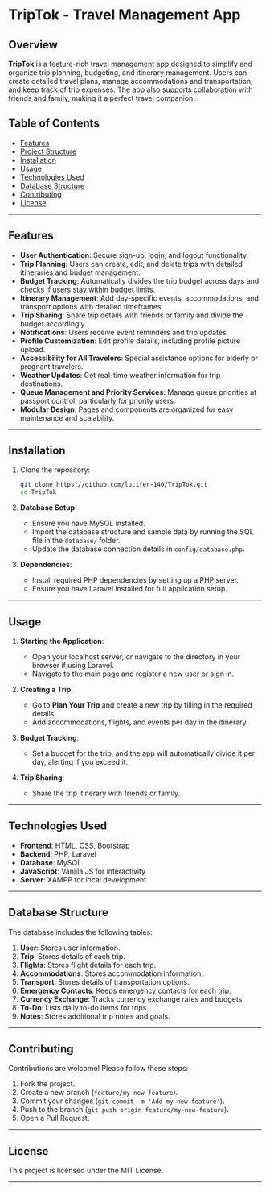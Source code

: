 # TripTok - Travel Management App

## Overview

**TripTok** is a feature-rich travel management app designed to simplify and organize trip planning, budgeting, and itinerary management. Users can create detailed travel plans, manage accommodations and transportation, and keep track of trip expenses. The app also supports collaboration with friends and family, making it a perfect travel companion.

## Table of Contents

- [Features](#features)
- [Project Structure](#project-structure)
- [Installation](#installation)
- [Usage](#usage)
- [Technologies Used](#technologies-used)
- [Database Structure](#database-structure)
- [Contributing](#contributing)
- [License](#license)

---

## Features

- **User Authentication**: Secure sign-up, login, and logout functionality.
- **Trip Planning**: Users can create, edit, and delete trips with detailed itineraries and budget management.
- **Budget Tracking**: Automatically divides the trip budget across days and checks if users stay within budget limits.
- **Itinerary Management**: Add day-specific events, accommodations, and transport options with detailed timeframes.
- **Trip Sharing**: Share trip details with friends or family and divide the budget accordingly.
- **Notifications**: Users receive event reminders and trip updates.
- **Profile Customization**: Edit profile details, including profile picture upload.
- **Accessibility for All Travelers**: Special assistance options for elderly or pregnant travelers.
- **Weather Updates**: Get real-time weather information for trip destinations.
- **Queue Management and Priority Services**: Manage queue priorities at passport control, particularly for priority users.
- **Modular Design**: Pages and components are organized for easy maintenance and scalability.


---

## Installation

1. Clone the repository:
    ```bash
    git clone https://github.com/lucifer-140/TripTok.git
    cd TripTok
    ```

2. **Database Setup**:
   - Ensure you have MySQL installed.
   - Import the database structure and sample data by running the SQL file in the `database/` folder.
   - Update the database connection details in `config/database.php`.

3. **Dependencies**:
   - Install required PHP dependencies by setting up a PHP server.
   - Ensure you have Laravel installed for full application setup.

---

## Usage

1. **Starting the Application**:
   - Open your localhost server, or navigate to the directory in your browser if using Laravel.
   - Navigate to the main page and register a new user or sign in.

2. **Creating a Trip**:
   - Go to **Plan Your Trip** and create a new trip by filling in the required details.
   - Add accommodations, flights, and events per day in the itinerary.

3. **Budget Tracking**:
   - Set a budget for the trip, and the app will automatically divide it per day, alerting if you exceed it.

4. **Trip Sharing**:
   - Share the trip itinerary with friends or family.

---

## Technologies Used

- **Frontend**: HTML, CSS, Bootstrap
- **Backend**: PHP, Laravel
- **Database**: MySQL
- **JavaScript**: Vanilla JS for interactivity
- **Server**: XAMPP for local development

---

## Database Structure

The database includes the following tables:

1. **User**: Stores user information.
2. **Trip**: Stores details of each trip.
3. **Flights**: Stores flight details for each trip.
4. **Accommodations**: Stores accommodation information.
5. **Transport**: Stores details of transportation options.
6. **Emergency Contacts**: Keeps emergency contacts for each trip.
7. **Currency Exchange**: Tracks currency exchange rates and budgets.
8. **To-Do**: Lists daily to-do items for trips.
9. **Notes**: Stores additional trip notes and goals.

---

## Contributing

Contributions are welcome! Please follow these steps:

1. Fork the project.
2. Create a new branch (`feature/my-new-feature`).
3. Commit your changes (`git commit -m 'Add my new feature'`).
4. Push to the branch (`git push origin feature/my-new-feature`).
5. Open a Pull Request.

---

## License

This project is licensed under the MIT License.

--- 
